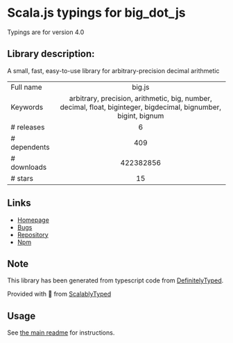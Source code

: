 
# Scala.js typings for big_dot_js

Typings are for version 4.0

## Library description:
A small, fast, easy-to-use library for arbitrary-precision decimal arithmetic

|                    |                 |
| ------------------ | :-------------: |
| Full name          | big.js |
| Keywords           | arbitrary, precision, arithmetic, big, number, decimal, float, biginteger, bigdecimal, bignumber, bigint, bignum |
| # releases         | 6 |
| # dependents       | 409 |
| # downloads        | 422382856 |
| # stars            | 15 |

## Links
- [Homepage](https://github.com/MikeMcl/big.js#readme)
- [Bugs](https://github.com/MikeMcl/big.js/issues)
- [Repository](https://github.com/MikeMcl/big.js)
- [Npm](https://www.npmjs.com/package/big.js)
    


## Note
This library has been generated from typescript code from [DefinitelyTyped](https://definitelytyped.org).

Provided with :purple_heart: from [ScalablyTyped](https://github.com/oyvindberg/ScalablyTyped)

## Usage
See [the main readme](../../readme.md) for instructions.


